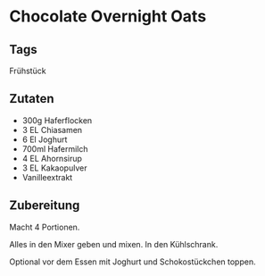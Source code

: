 # Chocolate Overnight Oats

## Tags 

Frühstück 

## Zutaten 

- 300g Haferflocken 
- 3 EL Chiasamen
- 6 El Joghurt
- 700ml Hafermilch 
- 4 EL Ahornsirup 
- 3 EL Kakaopulver
- Vanilleextrakt 

## Zubereitung 

Macht 4 Portionen. 

Alles in den Mixer geben und mixen. 
In den Kühlschrank. 

Optional vor dem Essen mit Joghurt und Schokostückchen toppen.